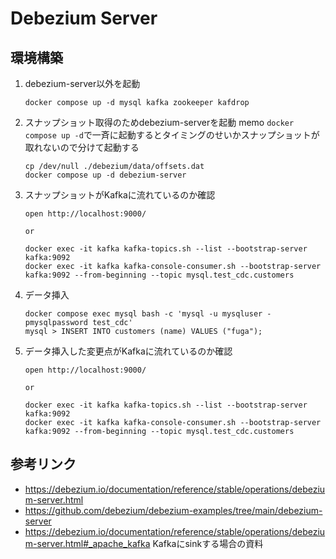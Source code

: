 # Debezium Server
## 環境構築
1. debezium-server以外を起動
    ```shell
    docker compose up -d mysql kafka zookeeper kafdrop
    ```
2. スナップショット取得のためdebezium-serverを起動
    memo `docker compose up -d`で一斉に起動するとタイミングのせいかスナップショットが取れないので分けて起動する
    ```shell
    cp /dev/null ./debezium/data/offsets.dat
    docker compose up -d debezium-server
    ```
3. スナップショットがKafkaに流れているのか確認
    ```shell
    open http://localhost:9000/

    or

    docker exec -it kafka kafka-topics.sh --list --bootstrap-server kafka:9092
    docker exec -it kafka kafka-console-consumer.sh --bootstrap-server kafka:9092 --from-beginning --topic mysql.test_cdc.customers
    ```
4. データ挿入
    ```shell
    docker compose exec mysql bash -c 'mysql -u mysqluser -pmysqlpassword test_cdc'
    mysql > INSERT INTO customers (name) VALUES ("fuga");
    ```
3. データ挿入した変更点がKafkaに流れているのか確認
    ```shell
    open http://localhost:9000/

    or

    docker exec -it kafka kafka-topics.sh --list --bootstrap-server kafka:9092
    docker exec -it kafka kafka-console-consumer.sh --bootstrap-server kafka:9092 --from-beginning --topic mysql.test_cdc.customers
    ```

## 参考リンク
- https://debezium.io/documentation/reference/stable/operations/debezium-server.html
- https://github.com/debezium/debezium-examples/tree/main/debezium-server
- https://debezium.io/documentation/reference/stable/operations/debezium-server.html#_apache_kafka
    Kafkaにsinkする場合の資料


